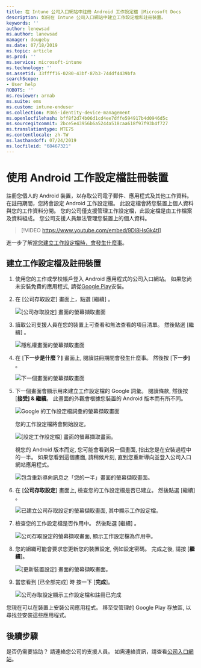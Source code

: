 ```yaml
---
title: 在 Intune 公司入口網站中註冊 Android 工作設定檔 |Microsoft Docs
description: 如何在 Intune 公司入口網站中建立工作設定檔和註冊裝置。
keywords: ''
author: lenewsad
ms.author: lanewsad
manager: dougeby
ms.date: 07/18/2019
ms.topic: article
ms.prod: ''
ms.service: microsoft-intune
ms.technology: ''
ms.assetid: 33ffff16-0280-43bf-87b3-74ddf4439bfa
searchScope:
- User help
ROBOTS: ''
ms.reviewer: arnab
ms.suite: ems
ms.custom: intune-enduser
ms.collection: M365-identity-device-management
ms.openlocfilehash: bff8f2d74b06d1cd4ee7dffe594917b4d0946d5c
ms.sourcegitcommit: 2bce5e43956b6a5244a518caa618f97f93b4f727
ms.translationtype: MTE75
ms.contentlocale: zh-TW
ms.lasthandoff: 07/24/2019
ms.locfileid: "68467321"
---
```

# <a name="enroll-device-with-android-work-profile"></a>使用 Android 工作設定檔註冊裝置

註冊您個人的 Android 裝置，以存取公司電子郵件、應用程式及其他工作資料。 在註冊期間，您將會設定 Android 工作設定檔。 此設定檔會將您裝置上個人資料與您的工作資料分開。 您的公司僅支援管理工作設定檔，此設定檔是由工作檔案及資料組成。 您公司支援人員無法管理您裝置上的個人資料。
</br>
> [!VIDEO https://www.youtube.com/embed/9Dl8HsGk4tI]

進一步了解[當您建立工作設定檔時，會發生什麼事](what-happens-when-you-create-a-work-profile-android.md)。

## <a name="create-work-profile-and-enroll-device"></a>建立工作設定檔及註冊裝置

1. 使用您的工作或學校帳戶登入 Android 應用程式的公司入口網站。 如果您尚未安裝免費的應用程式, 請從[Google Play](https://play.google.com/store/apps/details?id=com.microsoft.windowsintune.companyportal)安裝。  

2. 在 [公司存取設定]  畫面上，點選 [繼續]  。  

    ![[公司存取設定] 畫面的螢幕擷取畫面](./media/android-wp-02-1908.png)  

3. 讀取公司支援人員在您的裝置上可查看和無法查看的項目清單。 然後點選 [繼續]  。   

    ![隱私權畫面的螢幕擷取畫面](./media/android-wp-03-1908.png)  

4. 在 [**下一步是什麼？]** 畫面上, 閱讀註冊期間會發生什麼事。 然後按 [**下一步]** 。  

    ![下一個畫面的螢幕擷取畫面](./media/android-wp-04-1908.png)

5. 下一個畫面會顯示用來建立工作設定檔的 Google 詞彙。 閱讀條款, 然後按 [**接受] &AMP; 繼續**。 此畫面的外觀會根據您裝置的 Android 版本而有所不同。 

    ![Google 的工作設定檔詞彙的螢幕擷取畫面](./media/android-wp-05-1908.png)  

    您的工作設定檔將會開始設定。 

     ![[設定工作設定檔] 畫面的螢幕擷取畫面。](./media/android-wp-05a-1908.png) 

     視您的 Android 版本而定, 您可能會看到另一個畫面, 指出您是在安裝過程中的一半。 如果您看到這個畫面, 請稍候片刻, 直到您重新導向並登入公司入口網站應用程式。  

     ![包含重新導向訊息之「您的一半」畫面的螢幕擷取畫面。](./media/android-wp-05b-1908.png) 

6. 在 [**公司存取設定**] 畫面上, 檢查您的工作設定檔是否已建立。 然後點選 [繼續]  。  

    ![已建立公司存取設定的螢幕擷取畫面, 其中顯示工作設定檔。](./media/android-wp-06-1908.png)  

7. 檢查您的工作設定檔是否作用中。 然後點選 [繼續]  。 

    ![公司存取設定的螢幕擷取畫面, 顯示工作設定檔為作用中。](./media/android-wp-07-1908.png)  

8. 您的組織可能會要求您更新您的裝置設定, 例如設定密碼。 完成之後, 請按 [**繼續**]。  

    ![[更新裝置設定] 畫面的螢幕擷取畫面。](./media/android-wp-08-1908.png) 

9. 當您看到 [已全部完成]  時 按一下 [**完成**]。  

    ![公司存取設定顯示工作設定檔和註冊已完成](./media/android-wp-09-1908.png)  


您現在可以在裝置上安裝公司應用程式。 移至受管理的 Google Play 存放區, 以尋找並安裝這些應用程式。 

## <a name="next-steps"></a>後續步驟  

是否仍需要協助？ 請連絡您公司的支援人員。 如需連絡資訊，請查看[公司入口網站](https://go.microsoft.com/fwlink/?linkid=2010980)。
